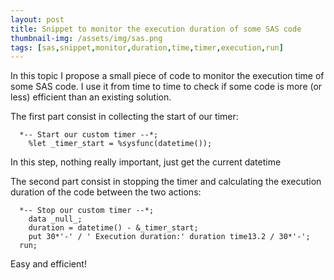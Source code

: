 ```yaml
---
layout: post
title: Snippet to monitor the execution duration of some SAS code
thumbnail-img: /assets/img/sas.png
tags: [sas,snippet,monitor,duration,time,timer,execution,run]
---
```


In this topic I propose a small piece of code to monitor the execution time of some SAS code. I use it from time to time to check if some code is more (or less) efficient than an existing solution.

The first part consist in collecting the start of our timer:
```
  *-- Start our custom timer --*;
	%let _timer_start = %sysfunc(datetime());
```

In this step, nothing really important, just get the current datetime

The second part consist in stopping the timer and calculating the execution duration of the code between the two actions:
```
  *-- Stop our custom timer --*;
	data _null_;
    duration = datetime() - &_timer_start;
    put 30*'-' / ' Execution duration:' duration time13.2 / 30*'-';
  run;
```

Easy and efficient!
